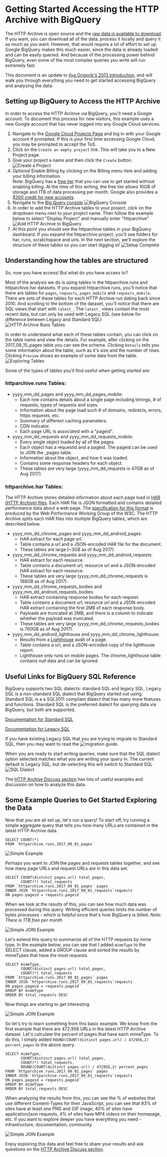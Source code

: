 # Getting Started Accessing the HTTP Archive with BigQuery

The HTTP Archive is open source and the [raw data is available to download](http://httparchive.org/downloads.php).   If you want, you can download all of the data, process it locally and query it as much as you want.   However, that would require a lot of effort to set up.   Google BigQuery makes this much easier, since the data is already loaded and can be easily queried. And because of the processing power behind BigQuery, even some of the most complex queries you write will run extremely fast. 

This document is an update to [Ilya Grigorik's 2013 introduction](https://www.igvita.com/2013/06/20/http-archive-bigquery-web-performance-answers/), and will walk you through everything you need to get started accessing BigQuery and analyzing the data.

## Setting up BigQuery to Access the HTTP Archive

In order to access the HTTP Archive via BigQuery, you'll need a Google account.  To document this process for new visitors, this example uses a new Google account that has never logged into any Google Cloud services.

1. Navigate to the [Google Cloud Projects Page](https://console.cloud.google.com/start) and log in with your Google account if prompted.  If this is your first time accessing Google Cloud, you may be prompted to accept the ToS.
2. Click on the `Create an empty project` link.   This will take you to a New Project page.
3. Give your project a name and then click the `Create` button.
![Create a Project](images/04_create_a_project.jpg)
4. *Optional* Enable Billing by clicking on the Billing menu item and adding your billing information.   
    Note:  BigQuery has a [free tier](https://cloud.google.com/bigquery/pricing) that you can use to get started without enabling billing. At the time of this writing, the free tier allows 10GB of storage and 1TB of data processing per month. Google also provides a [$300 credit for new accounts](https://cloud.google.com/free/docs/frequently-asked-questions#free-trial).
5. Navigate to the [Big Query console](https://bigquery.cloud.google.com)
![BigQuery Console](images/07_bigquery_console.jpg)
6. In order to add the HTTP Archive tables to your project, click on the dropdown menu next to your project name.   Then follow the example below to select "Display Project" and manually enter "httparchive"
![Add HTTP Archive to BigQuery](images/08_adding_httparchive_to_bigquery.jpg)
7. At this point you should see the httparchive tables in your BigQuery dashboard.   If you expand the httparchive project, you'll see folders for har, runs, scratchspace and urls. In the next section, we'll explore the structure of these tables so you can start digging in!
![Setup Complete](images/09_setup_complete.jpg)

## Understanding how the tables are structured
So, now you have access! But what do you have access to?

Most of the analysis we do is using tables in the httparchive.runs and httparchive.har datasets. If you expand httparchive.runs, you'll notice that there are tables for `pages`, `requests`, `pages_mobile` and `requests_mobile`. There are sets of these tables for each HTTP Archive run dating back since 2010. And scrolling to the bottom of the dataset, you'll notice that there are SQL views that start with `latest_`. The `latest_` views contain the most recent data, but can only be used with Legacy SQL (see below for difference between Legacy and Standard SQL)
![HTTP Archive Runs Tables](images/httparchive_runs_tables.jpg)

In order to understand what each of these tables contain, you can click on the table name and view the details. For example, after clicking on the 2017_08_15_pages table you can see the schema. Clicking `Details` tells you some information about the table, such as it's size and the number of rows. Clicking `Preview` shows an example of some data from the table.
![Exploring Tables](images/exploring_data_pages_tables.jpg)


Some of the types of tables you'll find useful when getting started are:
### httparchive.runs Tables:
* yyyy_mm_dd_pages and yyyy_mm_dd_pages_mobile:
    * Each row contains details about a single page including timings, # of requests, types of requests and sizes.
    * Information about the page load such # of domains, redirects, errors, https requests, etc.
    * Summary of different caching parameters.
    * CDN indicator.
    * Each page URL is associated with a "pageid".
* yyyy_mm_dd_requests and yyyy_mm_dd_requests_mobile:
    * Every single object loaded by all of the pages.
    * Each object has a requestid and a pageid.  The pageid can be used to JOIN the _pages table.
    * Information about the object, and how it was loaded.
    * Contains some response headers for each object.
    * These tables are very large (yyyy_mm_dd_requests is 47GB as of Aug 2017).
    
### httparchive.har Tables:

The HTTP Archive stores detailed information about each page load in [HAR (HTTP Archive) files](https://en.wikipedia.org/wiki/.har). Each HAR file is JSON formatted and contains detailed performance data about a web page.  The [specification for this format](https://w3c.github.io/web-performance/specs/HAR/Overview.html) is produced by the Web Performance Working Group of the W3C. The HTTP Archive splits each HAR files into multiple BigQuery tables, which are described below.

* yyyy_mm_dd_chrome_pages and yyyy_mm_dd_android_pages:
    * HAR extract for each page url.
    * Table contains a url and a JSON-encoded HAR file for the document.
    * These tables are large (~3GB as of Aug 2017).
* yyyy_mm_dd_chrome_requests and yyyy_mm_dd_android_requests:
    * HAR extract for each resource.
    * Table contains a document url, resource url and a JSON-encoded HAR extract for each resource.
    * These tables are very large (yyyy_mm_dd_chrome_requests is 168GB as of Aug 2017).
* yyyy_mm_dd_chrome_requests_bodies and yyyy_mm_dd_android_requests_bodies:
    * HAR extract containing response bodies for each request.
    * Table contains a document url, resource url and a JSON-encoded HAR extract containing the first 2MB of each response body.   
    * Payloads are truncated at 2MB, and there is a column to indicate whether the payload was truncated.
    * These tables are very large (yyyy_mm_dd_chrome_requests_bodies is 760GB as of Aug 2017).
* yyyy_mm_dd_android_lighthouse and yyyy_mm_dd_chrome_lighthouse:
    * Results from a [Lighthouse](https://developers.google.com/web/tools/lighthouse/) audit of a page.
    * Table contains a url, and a JSON-encoded copy of the lighthouse report.
    * Lighthouse only runs on mobile pages. The chrome_lighthouse table contains null data and can be ignored. 
    

## Useful Links for BigQuery SQL Reference
BigQuery supports two SQL dialects: standard SQL and legacy SQL.  Legacy SQL is a non-standard SQL dialect that BigQuery started out using.   Standard SQL is a a SQL2011 compliant dialect that has many more features and functions.  Standard SQL is the preferred dialect for querying data via BigQuery, but both are supported.

[Documentation for Standard SQL](https://cloud.google.com/bigquery/docs/reference/standard-sql/)

[Documentation for Legacy SQL](https://cloud.google.com/bigquery/docs/reference/legacy-sql)

If you have existing Legacy SQL that you are trying to migrate to Standard SQL, then you may want to read the ![migration guide.](https://cloud.google.com/bigquery/docs/reference/standard-sql/migrating-from-legacy-sql)

When you are ready to start writing queries, make sure that the SQL dialect option selected matches what you are writing your query in.   The current default is Legacy SQL, but de-selecting this will switch to Standard SQL
![SQL Dialect](images/standard_or_legacy_sql.jpg)

The [HTTP Archive Discuss section](https://discuss.httparchive.org/) has lots of useful examples and discussion on how to analyze this data.

## Some Example Queries to Get Started Exploring the Data
Now that you are all set up, let's run a query!  To start off, try running a simple aggregate query that tells you how many URLs are contained in the latest HTTP Archive data.

```
SELECT COUNT(*)
FROM `httparchive.runs.2017_09_01_pages`
```

![Simple Example](images/simple_agg_example.jpg)

Perhaps you want to JOIN the pages and requests tables together, and see how many page URLs and request URLs are in this data set.

```
SELECT COUNT(distinct pages.url) total_pages, 
       COUNT(*) total_requests
FROM `httparchive.runs.2017_09_01_pages` pages
INNER JOIN `httparchive.runs.2017_09_01_requests`requests
ON pages.pageid = requests.pageid
```

When we look at the results of this, you can see how much data was processed during this query.  Writing efficient queries limits the number of bytes processes - which is helpful since that's how BigQuery is billed.   *Note: There is 1TB free per month*

![Simple JOIN Example](images/simple_join_example.jpg)

Let's extend this query to summarize  all of the HTTP requests by mime type.  In the example  below, you can see that I added `mimeType` to the SELECT clause, added a GROUP clause and sorted the results by mimeTypes that have the most requests.

```
SELECT mimeType,
       COUNT(distinct pages.url) total_pages, 
       COUNT(*) total_requests
FROM `httparchive.runs.2017_09_01_pages` pages
INNER JOIN `httparchive.runs.2017_09_01_requests`requests
ON pages.pageid = requests.pageid
GROUP BY mimeType
ORDER BY total_requests DESC
```

Now things are starting to get interesting.

![Simple JOIN Example](images/mimeType_summary_example.jpg)

So let's try to learn something from this basic example.   We know from the first example that there are 472,956 URLs in the latest HTTP Archive dataset.   Let's calculate the percent of pages that have each mimeType.  To do this, I simply added `ROUND(COUNT(distinct pages.url) / 472956,2) percent_pages` to the above query.

```
SELECT mimeType,
       COUNT(distinct pages.url) total_pages, 
       COUNT(*) total_requests,
       ROUND(COUNT(distinct pages.url) / 472956,2) percent_pages        
FROM `httparchive.runs.2017_09_01_pages` pages
INNER JOIN `httparchive.runs.2017_09_01_requests`requests
ON pages.pageid = requests.pageid
GROUP BY mimeType
ORDER BY total_requests DESC
```

When analyzing the results from this, you can see the % of websites that use different Content-Types for their JavaScript, you can see that 93% of sites have at least one PNG and GIF image, 40% of sites have application/json requests, 4% of sites have MP4 videos on their homepage, etc.  If you want to explore deeper you have everything you need - infrastructure, documentation, community.  

![Simple JOIN Example](images/mimeType_summary_example2.jpg)

Enjoy exploring this data and feel free to share your results and ask questions on the [HTTP Archive Discuss section](https://discuss.httparchive.org/).



